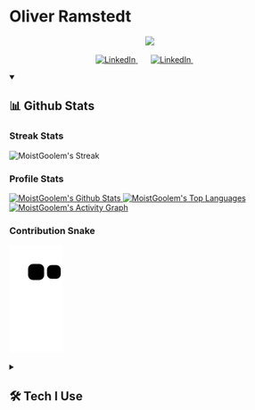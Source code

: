 # Oliver Ramstedt
<p align="center">
    <!--<img src="https://readme-typing-svg.demolab.com?font=Fira+Code&weight=500&size=25&duration=1&pause=1000&color=F77F56&width=435&lines=Oliver+Ramstedt"/> !-->
</p>

<p align="center">
    <img src="https://readme-typing-svg.demolab.com?font=Fira%20Code&duration=4999&pause=1000&color=F77F56&center=true&vCenter=true&width=435&lines=Full+Stack+Engineer;Certified+Scrum+Master;Agilist+with+a+capital+A;Adding+value+at+CapaSystems+A%2FS;Always+interested+in+new+tech;Ready+to+learn!"/>
</p>

<p align="center">
    <a href="https://www.linkedin.com/in/oliver-ramstedt/">
        <img alt="LinkedIn" src="https://img.shields.io/badge/linkedin-%230077B5.svg?style=for-the-badge&logo=linkedin&logoColor=white">
    </a>  
    &#8287;&#8287;&#8287;&#8287;&#8287;
    <a href="discordapp.com/users/521980120366317588">
        <img alt="LinkedIn" src="https://img.shields.io/badge/Discord-%235865F2.svg?style=for-the-badge&logo=discord&logoColor=white">
    </a>  
    &#8287;&#8287;&#8287;&#8287;&#8287;
</p>

<details open>
    <summary><h2>📊 Github Stats</h2></summary>
    <h3>Streak Stats</h3>
    <p>
        <img alt="MoistGoolem's Streak" src="https://streak-stats.demolab.com/?user=MoistGoolem&theme=monokai-metallian&hide_border=true&exclude_days=sat,sun&currStreakLabel=F77F56&sideLabels=F77F56"/>
    </p>
    <h3>Profile Stats</h3>
    <p>
        <a href="https://github.com/anuraghazra/github-readme-stats">
            <img alt="MoistGoolem's Github Stats" src="github-readme-stats-46dzfdmpc-moistgoolem.vercel.app/api/?username=MoistGoolem&show_icons=true&include_all_commits=true&count_private=true&theme=react&hide_border=true&bg_color=1F222E&title_color=F85D7F&icon_color=F8D866" height="192px"/>
        </a>
        <a href="https://github.com/anuraghazra/github-readme-stats">
            <img alt="MoistGoolem's Top Languages" src="https://denvercoder1-github-readme-stats.vercel.app/api/top-langs/?username=DenverCoder1&langs_count=8&layout=compact&theme=react&hide_border=true&bg_color=1F222E&title_color=F77F56&icon_color=F8D866&hide=Jupyter%20Notebook,Roff" height="192px"/>
        </a>
        <a href="https://github.com/ashutosh00710/github-readme-activity-graph">
            <img alt="MoistGoolem's Activity Graph" src="https://github-readme-activity-graph.vercel.app/graph/?username=MoistGoolem&bg_color=1F222E&color=F77F56&line=ffd966&point=F77F56&hide_border=true"/>
        </a>
    </p>
    <h3>Contribution Snake</h3>
    <p>
        <img alt="MoistGoolem's Contribution Snake" src="https://github.com/MoistGoolem/MoistGoolem/blob/output/github-contribution-grid-snake.svg"/>
    </p>
</details>

<details>
    <summary><h2>🛠️ Tech I Use</h2></summary>
    <h3>👨‍💻 Programming and Markup Languages</h3>
    <p>
        <a href="https://github.com/search?q=user%3AMoistGoolem+language%3AtypeScript">
            <img alt="TypeScript" src="https://img.shields.io/badge/TypeScript-007ACC.svg?logo=typescript&logoColor=white">
        </a>
        <a href="https://github.com/search?q=user%3AMoistGoolem+language%3Ajavascript">
            <img alt="JavaScript" src="https://img.shields.io/badge/JavaScript-F7DF1E.svg?logo=javascript&logoColor=black">
        </a>
        <a href="https://github.com/search?q=user%3AMoistGoolem+language%3Ajava">
            <img alt="Java" src="https://custom-icon-badges.demolab.com/badge/Java-007396.svg?logo=java&logoColor=white">
        </a>
        <a href="https://github.com/search?q=user%3AMoistGoolem+language%3Acsharp">
            <img alt="C#" src="https://custom-icon-badges.demolab.com/badge/C%23-68217A.svg?logo=cs2&logoColor=white">
        </a>
        <a href="https://github.com/search?q=user%3AMoistGoolem+language%3Ajavascript">
            <img alt="Node.js" src="https://img.shields.io/badge/Node.js-43853D.svg?logo=node.js&logoColor=white">
        </a>
        <a href="https://github.com/search?q=user%3AMoistGoolem+language%3Asql">
            <img alt="SQL" src="https://custom-icon-badges.demolab.com/badge/SQL-025E8C.svg?logo=database&logoColor=white">
        </a>
        <a href="https://github.com/search?q=user%3AMoistGoolem+language%3Anosql">
            <img alt="NoSQL" src="https://custom-icon-badges.demolab.com/badge/NoSQL-3ea055.svg?logo=database&logoColor=white">
        </a>
        <a href="https://github.com/search?q=user%3AMoistGoolem+language%3Apython">
            <img alt="Python" src="https://img.shields.io/badge/Python-14354C.svg?logo=python&logoColor=white">
        </a>
        <a href="https://github.com/search?q=user%3AMoistGoolem+language%3Acss">
            <img alt="CSS" src="https://img.shields.io/badge/CSS-1572B6.svg?logo=css3&logoColor=white">
        </a>
        <a href="https://github.com/search?q=user%3AMoistGoolem+language%3Ahtml">
            <img alt="HTML" src="https://img.shields.io/badge/HTML-E34F26.svg?logo=html5&logoColor=white">
        </a>
        <a href="#">
            <img alt="Markdown" src="https://img.shields.io/badge/Markdown-000000.svg?logo=markdown&logoColor=white">
        </a>
    </p>
    <h3>🧰 Frameworks and Libraries</h3>
    <p>
        <a href="#"><img alt="Bootstrap" src="https://img.shields.io/badge/Bootstrap-7952B3.svg?logo=bootstrap&logoColor=white"></a>
        <a href="#"><img alt="Bulma" src="https://img.shields.io/badge/bulma-00D0B1?logo=bulma&logoColor=white"></a>
        <a href="#"><img alt="Discord.py" src="https://custom-icon-badges.demolab.com/badge/Discord.py-0d1620.svg?logo=dpy"></a>
        <a href="#"><img alt="Electron" src="https://img.shields.io/badge/Electron-20232e.svg?logo=electron&logoColor=white"></a>
        <a href="#"><img alt="Express.js" src="https://img.shields.io/badge/Express.js-404d59.svg?logo=express&logoColor=white"></a>
        <a href="#"><img alt="GitHub Actions" src="https://img.shields.io/badge/GitHub%20Actions-2671E5.svg?logo=github%20actions&logoColor=white"></a>
        <a href="#"><img alt="GraphQL" src="https://img.shields.io/badge/-GraphQL-E10098?logo=graphql&logoColor=white"></a>
        <a href="#"><img alt="JUnit" src="https://custom-icon-badges.demolab.com/badge/JUnit-25A162.svg?logo=check-circle&logoColor=white"></a>
        <a href="#"><img alt="Material Design" src="https://img.shields.io/badge/Material%20Design-0081CB.svg?logo=material-design&logoColor=white"></a>
        <a href="#"><img alt="Next JS" src="https://img.shields.io/badge/Next-black?logo=next.js&logoColor=white"></a>
        <a href="#"><img alt="Nodemon" src="https://img.shields.io/badge/NODEMON-%23323330.svg?logo=nodemon&logoColor=%BBDEAD"></a>
        <a href="#"><img alt="NPM" src="https://img.shields.io/badge/NPM-%23CB3837.svg?logo=npm&logoColor=white"></a>
        <a href="#"><img alt="Nx" src="https://img.shields.io/badge/Nx-143055?logo=nx&logoColor=white"></a>
        <a href="#"><img alt="PNMP" src="https://img.shields.io/badge/PNPM-%234a4a4a.svg?logo=pnpm&logoColor=f69220"></a>
        <!--<a href="#"><img alt="RabbitMQ" src="https://img.shields.io/badge/Rabbitmq-FF6600?logo=rabbitmq&logoColor=white"></a>!-->
        <a href="#"><img alt="React" src="https://img.shields.io/badge/React-20232a.svg?logo=react&logoColor=%2361DAFB"></a>
        <a href="#"><img alt="React Query" src="https://img.shields.io/badge/-React%20Query-FF4154?logo=react%20query&logoColor=white"></a>
        <a href="#"><img alt="React Router" src="https://img.shields.io/badge/React_Router-CA4245?logo=react-router&logoColor=white"></a>
        <!--<a href="#"><img alt="Redux" src="https://img.shields.io/badge/redux-%23593d88.svg?logo=redux&logoColor=white)"></a>!-->
        <!--<a href="#"><img alt="SolidJS" src="https://img.shields.io/badge/SolidJS-2c4f7c?logo=solid&logoColor=c8c9cb"></a>!-->
        <a href="#"><img alt="Spring" src="https://img.shields.io/badge/Spring-6DB33F.svg?logo=spring&logoColor=white"></a>
        <a href="#"><img alt="TailwindCSS" src="https://img.shields.io/badge/tailwindcss-%2338B2AC.svg?logo=tailwind-css&logoColor=white"></a>
        <a href="#"><img alt="TensorFlow" src="https://img.shields.io/badge/TensorFlow-FF6F00.svg?logo=TensorFlow&logoColor=white"></a>
        <a href="#"><img alt="Threejs" src="https://img.shields.io/badge/threejs-black?logo=three.js&logoColor=white"></a>
        <a href="#"><img alt="Unity" src="https://img.shields.io/badge/unity-%23000000.svg?logo=unity&logoColor=white"></a>
        <a href="#"><img alt="Vite" src="https://img.shields.io/badge/vite-%23646CFF.svg?logo=vite&logoColor=white"></a>
        <a href="#"><img alt="Wordpress" src="https://img.shields.io/badge/Wordpress-21759B?logo=wordpress&logoColor=white"></a>
    </p>
    <h3>🗄️ Databases, ORM and Cloud Hosting</h3>
    <p>
        <a href="#"><img alt="Azure" src ="https://img.shields.io/badge/azure-%230072C6.svg?logo=microsoftazure&logoColor=white"></a>
        <a href="#"><img alt="Datadog" src ="https://img.shields.io/badge/datadog-%23632CA6.svg?logo=datadog&logoColor=white"></a>
        <a href="#"><img alt="Docker" src ="https://img.shields.io/badge/docker-%230db7ed.svg?logo=docker&logoColor=white"></a>
        <a href="#"><img alt="MongoDB" src ="https://img.shields.io/badge/MongoDB-4ea94b.svg?logo=mongodb&logoColor=white"></a>
        <a href="#"><img alt="MySQL" src="https://img.shields.io/badge/MySQL-00f.svg?logo=mysql&logoColor=white"></a>
        <a href="#"><img alt="PlanetScale" src="https://img.shields.io/badge/Planetscale-%23131313.svg?logo=planetscale&logoColor=white"></a>
        <a href="#"><img alt="Prisma" src="https://img.shields.io/badge/Prisma-3982CE?logo=Prisma&logoColor=white"></a>
        <a href="#"><img alt="Redis" src="https://img.shields.io/badge/redis-%23DD0031.svg?logo=redis&logoColor=white"></a>
        <a href="#"><img alt="ScaleWay" src="https://img.shields.io/badge/SCALEWAY-%234f0599.svg?logo=scaleway&logoColor=white"></a>
        <a href="#"><img alt="Vercel" src="https://img.shields.io/badge/Vercel-000000.svg?logo=vercel&logoColor=white"></a>
    </p>
    <h3>💻 Software and Tools</h3>
    <p>
        <a href="#"><img alt="Adobe" src="https://img.shields.io/badge/Adobe-FF0000.svg?logo=adobe&logoColor=white"></a>
        <a href="#"><img alt="Android" src="https://img.shields.io/badge/Android-3DDC84?logo=android&logoColor=white"></a>
        <a href="#"><img alt="Android Studio" src="https://img.shields.io/badge/Android%20Studio-008678.svg?logo=android-studio&logoColor=white"></a>
        <a href="#"><img alt="Bitbucket" src="https://img.shields.io/badge/bitbucket-%230047B3.svg?logo=bitbucket&logoColor=white"></a>
        <a href="#"><img alt="Discord" src="https://img.shields.io/badge/-Discord-5865F2.svg?logo=discord&logoColor=white"></a>
        <a href="#"><img alt="Eclipse" src="https://img.shields.io/badge/Eclipse-FE7A16.svg?logo=Eclipse&logoColor=white"></a>
        <a href="#"><img alt="Git" src="https://img.shields.io/badge/Git-F05033.svg?logo=git&logoColor=white"></a>
        <a href="#"><img alt="GitHub" src="https://img.shields.io/badge/github-%23121011.svg?logo=github&logoColor=white"></a>
        <a href="#"><img alt="GitHub Desktop" src="https://img.shields.io/badge/GitHub%20Desktop-8034A9.svg?logo=github&logoColor=white"></a>
        <a href="#"><img alt="Google Sheets" src="https://img.shields.io/badge/Sheets-34A853.svg?logo=google%20sheets&logoColor=white"></a>
        <a href="#"><img alt="HackerRank" src="https://img.shields.io/badge/-Hackerrank-2EC866?logo=HackerRank&logoColor=white"></a>
        <a href="#"><img alt="IntelliJ IDEA" src="https://img.shields.io/badge/IntelliJIDEA-000000.svg?logo=intellij-idea&logoColor=white"></a>
        <a href="#"><img alt="Jira" src="https://img.shields.io/badge/jira-%230A0FFF.svg?logo=jira&logoColor=white"></a>
        <a href="#"><img alt="Jupyter" src="https://img.shields.io/badge/Jupyter-F37626.svg?logo=Jupyter&logoColor=white"></a>
        <a href="#"><img alt="Nginx" src="https://img.shields.io/badge/nginx-%23009639.svg?logo=nginx&logoColor=white)"></a>
        <a href="#"><img alt="Mega" src="https://img.shields.io/badge/Mega-%23D90007.svg?logo=Mega&logoColor=white"></a>
        <a href="#"><img alt="OneDrive" src="https://img.shields.io/badge/OneDrive-white.svg?logo=Microsoft%20OneDrive&logoColor=0078D4"></a>
        <a href="#"><img alt="Postman" src="https://img.shields.io/badge/Postman-FF6C37?logo=postman&logoColor=white"></a>
        <a href="#"><img alt="Reddit" src="https://img.shields.io/badge/Reddit-%23FF4500.svg?logo=Reddit&logoColor=white"></a>
        <a href="#"><img alt="Stack Overflow" src="https://img.shields.io/badge/-Stack%20Overflow-FE7A16?logo=stack-overflow&logoColor=white"></a>
        <a href="#"><img alt="StoryBook" src="https://img.shields.io/badge/-Storybook-FF4785?logo=storybook&logoColor=white"></a>
        <a href="#"><img alt="Swagger" src="https://img.shields.io/badge/-Swagger-%23Clojure?logo=swagger&logoColor=white"></a>
        <a href="#"><img alt="Visual Studio Code" src="https://img.shields.io/badge/Visual%20Studio%20Code-0078d7.svg?logo=visual-studio-code&logoColor=white"></a>
    </p>
</details>

